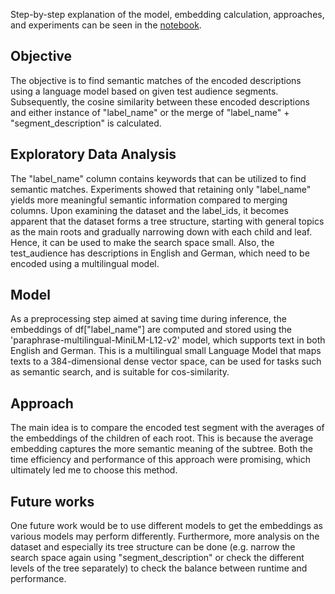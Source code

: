 Step-by-step explanation of the model, embedding calculation, approaches, and experiments can be seen in the [notebook](reports/Approaches.ipynb).

## Objective
The objective is to find semantic matches of the encoded descriptions using a language model based on given test audience segments. Subsequently, the cosine similarity between these encoded descriptions and either instance of "label_name" or the merge of "label_name" + "segment_description" is calculated. 

## Exploratory Data Analysis
The "label_name" column contains keywords that can be utilized to find semantic matches. Experiments showed that retaining only 
"label_name" yields more meaningful semantic information compared to merging columns. Upon examining the dataset and the label_ids, it becomes apparent that the dataset forms a tree structure, starting with general topics as the main roots and gradually narrowing down with each child and leaf. Hence, it can be used to make the search space small. Also, the test_audience has descriptions in English and German, which need to be encoded using a multilingual model.


## Model
As a preprocessing step aimed at saving time during inference, the embeddings of df["label_name"] are computed and stored using the 'paraphrase-multilingual-MiniLM-L12-v2' model, which supports text in both English and German. This is a multilingual small Language Model that maps texts to a 384-dimensional dense vector space, 
can be used for tasks such as semantic search, and is suitable for cos-similarity.

## Approach
The main idea is to compare the encoded test segment with the averages of the embeddings of the children of each root. This is because the average embedding captures the more semantic meaning of the subtree. Both the time efficiency 
and performance of this approach were promising, which ultimately led me to choose this method.

## Future works
One future work would be to use different models to get the embeddings as various models may perform differently. Furthermore, more analysis on the dataset and especially its tree structure can be done (e.g. narrow the search space again using "segment_description" or check the different levels of the tree separately) to check the balance between runtime and performance.
